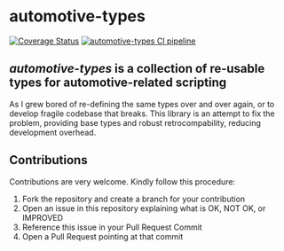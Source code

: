 # automotive-types

[![Coverage Status](https://coveralls.io/repos/github/daemonPainter/automotive-types/badge.svg?branch=main)](https://coveralls.io/github/daemonPainter/automotive-types?branch=main)
[![automotive-types CI pipeline](https://github.com/daemonPainter/automotive-types/actions/workflows/github-actions.yml/badge.svg?branch=main)](https://github.com/daemonPainter/automotive-types/actions/workflows/github-actions.yml)

## *automotive-types* is a collection of re-usable types for automotive-related scripting

As I grew bored of re-defining the same types over and over again, or to develop fragile codebase that breaks.
This library is an attempt to fix the problem, providing base types and robust retrocompability, reducing development overhead.

## Contributions

Contributions are very welcome. Kindly follow this procedure:

1. Fork the repository and create a branch for your contribution
2. Open an issue in this repository explaining what is OK, NOT OK, or IMPROVED
3. Reference this issue in your Pull Request Commit
4. Open a Pull Request pointing at that commit